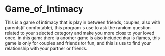 # Game_of_Intimacy
This is a game of intimacy that is play in between friends, couples, also with parents(if comfortable), this program is use to ask the random question related to your selected category and make you more close to your loved once.
In this game there ia another game is also included that is flames, this game is only for couples and friends for fun, and this is use to find your relationship with your partner or friends.
